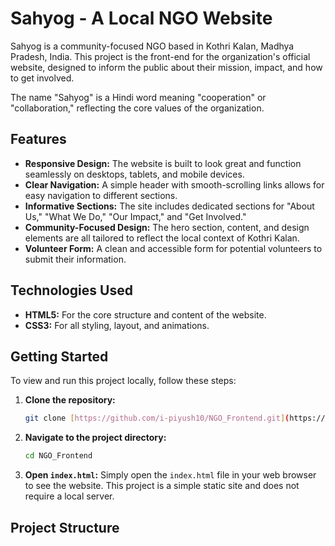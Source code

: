 # Sahyog - A Local NGO Website

Sahyog is a community-focused NGO based in Kothri Kalan, Madhya Pradesh, India. This project is the front-end for the organization's official website, designed to inform the public about their mission, impact, and how to get involved.

The name "Sahyog" is a Hindi word meaning "cooperation" or "collaboration," reflecting the core values of the organization.

## Features

- **Responsive Design:** The website is built to look great and function seamlessly on desktops, tablets, and mobile devices.
- **Clear Navigation:** A simple header with smooth-scrolling links allows for easy navigation to different sections.
- **Informative Sections:** The site includes dedicated sections for "About Us," "What We Do," "Our Impact," and "Get Involved."
- **Community-Focused Design:** The hero section, content, and design elements are all tailored to reflect the local context of Kothri Kalan.
- **Volunteer Form:** A clean and accessible form for potential volunteers to submit their information.

## Technologies Used

- **HTML5:** For the core structure and content of the website.
- **CSS3:** For all styling, layout, and animations.

## Getting Started

To view and run this project locally, follow these steps:

1.  **Clone the repository:**
    ```bash
    git clone [https://github.com/i-piyush10/NGO_Frontend.git](https://github.com/i-piyush10/NGO_Frontend.git)
    ```
2.  **Navigate to the project directory:**
    ```bash
    cd NGO_Frontend
    ```
3.  **Open `index.html`:**
    Simply open the `index.html` file in your web browser to see the website. This project is a simple static site and does not require a local server.

## Project Structure
